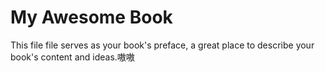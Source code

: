 # My Awesome Book

This file file serves as your book's preface, a great place to describe your book's content and ideas.嗷嗷

